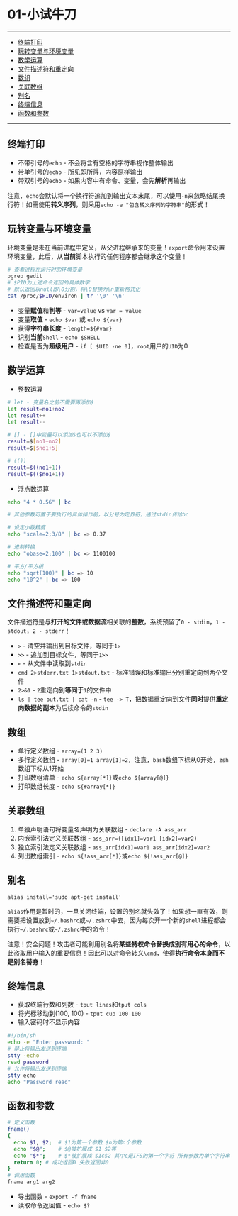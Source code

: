 # 01-小试牛刀

---

- [终端打印](#终端打印)
- [玩转变量与环境变量](#玩转变量与环境变量)
- [数学运算](#数学运算)
- [文件描述符和重定向](#文件描述符和重定向)
- [数组](#数组)
- [关联数组](#关联数组)
- [别名](#别名)
- [终端信息](#终端信息)
- [函数和参数](#函数和参数)

---

## 终端打印

* 不带引号的`echo` - 不会将含有空格的字符串视作整体输出
* 带单引号的`echo` - 所见即所得，内容原样输出
* 带双引号的`echo` - 如果内容中有命令、变量，会先**解析**再输出 

注意，`echo`会默认将一个换行符追加到输出文本末尾，可以使用`-n`来忽略结尾换行符！如需使用**转义序列**，则采用`echo -e "包含转义序列的字符串"`的形式！

## 玩转变量与环境变量

环境变量是未在当前进程中定义，从父进程继承来的变量！`export`命令用来设置环境变量，此后，从**当前**脚本执行的任何程序都会继承这个变量！

```bash
# 查看进程在运行时的环境变量
pgrep gedit
# $PID为上述命令返回的具体数字
# 默认返回以null即\0分割，将\0替换为\n重新格式化
cat /proc/$PID/environ | tr '\0' '\n'
```

* 变量**赋值**和**判等** - `var=value` vs `var = value`
* 变量**取值** - `echo $var` 或 `echo ${var}` 
* 获得**字符串长度** - `length=${#var}`
* 识别**当前**`Shell` - `echo $SHELL`
* 检查是否为**超级用户** - `if [ $UID -ne 0]`，`root`用户的`UID`为0

## 数学运算

* 整数运算

```bash
# let - 变量名之前不需要再添加$
let result=no1+no2
let result++
let result--

# [] - []中变量可以添加$也可以不添加$
result=$[no1+no2]
result=$[$no1+5]

# (())
result=$((no1+1))
result=$(($no1+1))
```

* 浮点数运算

```bash
echo "4 * 0.56" | bc

# 其他参数可置于要执行的具体操作前，以分号为定界符，通过stdin传给bc

# 设定小数精度
echo "scale=2;3/8" | bc => 0.37

# 进制转换
echo "obase=2;100" | bc => 1100100

# 平方/平方根
echo "sqrt(100)" | bc => 10
echo "10^2" | bc => 100
```

## 文件描述符和重定向

文件描述符是与**打开的文件或数据流**相关联的**整数**，系统预留了`0 - stdin`，`1 - stdout`，`2 - stderr`！

* `>` - 清空并输出到目标文件，等同于`1>`
* `>>` - 追加到目标文件，等同于`1>>`
* `<` - 从文件中读取到`stdin`
* `cmd 2>stderr.txt 1>stdout.txt` - 标准错误和标准输出分别重定向到两个文件
* `2>&1` - `2`重定向到**等同于**`1`的文件中
* `ls | tee out.txt | cat -n` - `tee -> T`，把数据重定向到文件**同时**提供**重定向数据的副本**为后续命令的`stdin`

## 数组

* 单行定义数组 - `array=(1 2 3)`
* 多行定义数组 - `array[0]=1 array[1]=2`，注意，`bash`数组下标从0开始，`zsh`数组下标从1开始
* 打印数组清单 - `echo ${array[*]}`或`echo ${array[@]}`
* 打印数组长度 - `echo ${#array[*]}`

## 关联数组

1. 单独声明语句将变量名声明为关联数组 - `declare -A ass_arr`
2. 内嵌索引法定义关联数组 - `ass_arr=([idx1]=var1 [idx2]=var2)`
3. 独立索引法定义关联数组 - `ass_arr[idx1]=var1 ass_arr[idx2]=var2`
4. 列出数组索引 - `echo ${!ass_arr[*]}`或`echo ${!ass_arr[@]}`


## 别名

`alias install='sudo apt-get install'` 

`alias`作用是暂时的，一旦关闭终端，设置的别名就失效了！如果想一直有效，则需要把设置放到`~/.bashrc`或`~/.zshrc`中去，因为每次开一个新的`shell`进程都会执行`~/.bashrc`或`~/.zshrc`中的命令！

注意！安全问题！攻击者可能利用别名将**某些特权命令替换成别有用心的命令**，以此盗取用户输入的重要信息！因此可以对命令转义`\cmd`，使得**执行命令本身而不是别名替身**！

## 终端信息

* 获取终端行数和列数 - `tput lines`和`tput cols`
* 将光标移动到(100, 100) - `tput cup 100 100`
* 输入密码时不显示内容

```bash
#!/bin/sh
echo -e "Enter password: "
# 禁止将输出发送到终端
stty -echo
read password
# 允许将输出发送到终端
stty echo
echo "Password read"
```

## 函数和参数

```bash
# 定义函数
fname()
{
  echo $1, $2;	# $1为第一个参数 $n为第n个参数
  echo "$@";	# $@被扩展成 $1 $2等
  echo "$*";	# $*被扩展成 $1c$2 其中c是IFS的第一个字符 所有参数为单个字符串
  return 0;	# 成功返回0 失败返回非0
}
# 调用函数
fname arg1 arg2
```

* 导出函数 - `export -f fname`
* 读取命令返回值 - `echo $?`